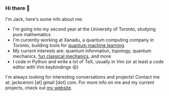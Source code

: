 ### Hi there 👋

I'm Jack, here's some info about me:

- I'm going into my second year at the University of Toronto, studying pure mathematics
- I'm currently working at Xanadu, a quantum computing company in Toronto, building tools for [quantum machine learning](https://github.com/PennyLaneAI/pennylane).
- My current interests are: quantum information, topology, quantum mechanics, [fun classical mechanics](https://scholar.harvard.edu/david-morin/classical-mechanics), and more
- I code in Python and write a lot of TeX, usually in Vim (or at least a code editor with Vim keybindings 😝)

I'm always looking for interesting conversations and projects! Contact me at: jackceroni [at] gmail [dot] com. For more info on me and my current projects, check out [my website](https://lucaman99.github.io/).
